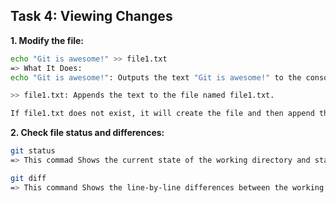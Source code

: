 ## **Task 4: Viewing Changes**

**1. Modify the file:**  
   ```bash
echo "Git is awesome!" >> file1.txt
=> What It Does:
echo "Git is awesome!": Outputs the text "Git is awesome!" to the console.

>> file1.txt: Appends the text to the file named file1.txt.

If file1.txt does not exist, it will create the file and then append the text.
   ```
**2. Check file status and differences:**  
   ```bash
   git status
   => This commad Shows the current state of the working directory and staging area.

   git diff
   => This command Shows the line-by-line differences between the working directory and the last committed version of the file.
   ```
